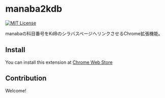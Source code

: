 # manaba2kdb

[![MIT License](http://img.shields.io/badge/license-MIT-blue.svg?style=flat)](https://github.com/smasato/manaba2kdb/blob/master/LICENSE)

manabaの科目番号をKdBのシラバスページへリンクさせるChrome拡張機能。

## Install

You can install this extension at <a href="" target="_blank">Chrome Web Store</a>

## Contribution

Welcome!